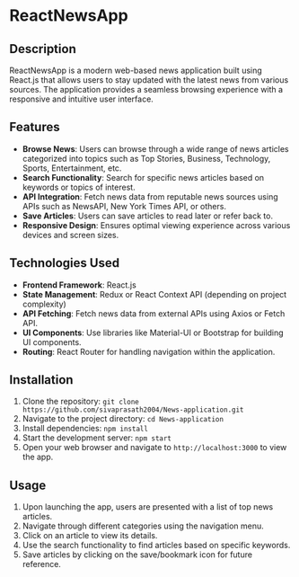 # ReactNewsApp

## Description
ReactNewsApp is a modern web-based news application built using React.js that allows users to stay updated with the latest news from various sources. The application provides a seamless browsing experience with a responsive and intuitive user interface.

## Features
- **Browse News**: Users can browse through a wide range of news articles categorized into topics such as Top Stories, Business, Technology, Sports, Entertainment, etc.
- **Search Functionality**: Search for specific news articles based on keywords or topics of interest.
- **API Integration**: Fetch news data from reputable news sources using APIs such as NewsAPI, New York Times API, or others.
- **Save Articles**: Users can save articles to read later or refer back to.
- **Responsive Design**: Ensures optimal viewing experience across various devices and screen sizes.

## Technologies Used
- **Frontend Framework**: React.js
- **State Management**: Redux or React Context API (depending on project complexity)
- **API Fetching**: Fetch news data from external APIs using Axios or Fetch API.
- **UI Components**: Use libraries like Material-UI or Bootstrap for building UI components.
- **Routing**: React Router for handling navigation within the application.

## Installation
1. Clone the repository: `git clone https://github.com/sivaprasath2004/News-application.git`
2. Navigate to the project directory: `cd News-application`
3. Install dependencies: `npm install`
4. Start the development server: `npm start`
5. Open your web browser and navigate to `http://localhost:3000` to view the app.

## Usage
1. Upon launching the app, users are presented with a list of top news articles.
2. Navigate through different categories using the navigation menu.
3. Click on an article to view its details.
4. Use the search functionality to find articles based on specific keywords.
5. Save articles by clicking on the save/bookmark icon for future reference.

